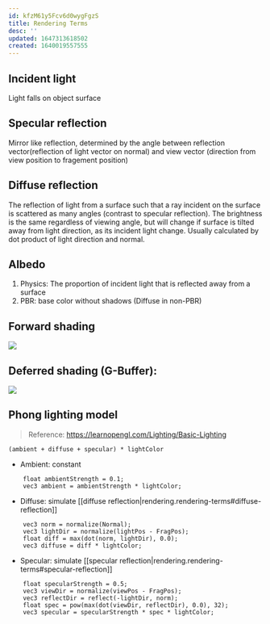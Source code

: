 ```yaml
---
id: kfzM61y5Fcv6d0wygFgzS
title: Rendering Terms
desc: ''
updated: 1647313618502
created: 1640019557555
---
```


## Incident light
Light falls on object surface

## Specular reflection
Mirror like reflection, determined by the angle between reflection vector(reflection of light vector on normal) and view vector (direction from view position to fragement position)

## Diffuse reflection
The reflection of light from a surface such that a ray incident on the surface is scattered as many angles (contrast to specular reflection). The brightness is the same regardless of viewing angle, but will change if surface is tilted away from light direction, as its incident light change. Usually calculated by dot product of light direction and normal.

## Albedo
1. Physics: The proportion of incident light that is reflected away from a surface
2. PBR: base color without shadows (Diffuse in non-PBR)

## Forward shading
![](/assets/images/2021-12-21-10-34-51.png)

## Deferred shading (G-Buffer):
![](/assets/images/2021-12-21-10-35-02.png)

## Phong lighting model
> Reference: https://learnopengl.com/Lighting/Basic-Lighting

`(ambient + diffuse + specular) * lightColor`

- Ambient: constant
```
    float ambientStrength = 0.1;
    vec3 ambient = ambientStrength * lightColor;
```

- Diffuse: simulate [[diffuse reflection|rendering.rendering-terms#diffuse-reflection]]

```
    vec3 norm = normalize(Normal);
    vec3 lightDir = normalize(lightPos - FragPos);
    float diff = max(dot(norm, lightDir), 0.0);
    vec3 diffuse = diff * lightColor;
```

- Specular: simulate [[specular reflection|rendering.rendering-terms#specular-reflection]]

```
    float specularStrength = 0.5;
    vec3 viewDir = normalize(viewPos - FragPos);
    vec3 reflectDir = reflect(-lightDir, norm);
    float spec = pow(max(dot(viewDir, reflectDir), 0.0), 32);
    vec3 specular = specularStrength * spec * lightColor;
```